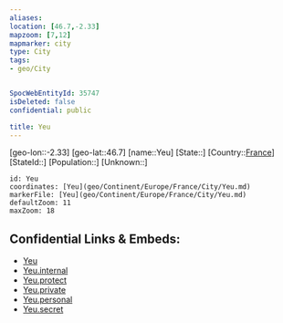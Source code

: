 ```yaml
---
aliases: 
location: [46.7,-2.33]
mapzoom: [7,12] 
mapmarker: city 
type: City
tags:
- geo/City


SpocWebEntityId: 35747
isDeleted: false
confidential: public

title: Yeu
---
```

[geo-lon::-2.33]
[geo-lat::46.7]
[name::Yeu]
[State::]
[Country::[France](geo/Continent/Europe/France.md)]
[StateId::]
[Population::]
[Unknown::]


```leaflet
id: Yeu
coordinates: [Yeu](geo/Continent/Europe/France/City/Yeu.md)
markerFile: [Yeu](geo/Continent/Europe/France/City/Yeu.md)
defaultZoom: 11 
maxZoom: 18
```


## Confidential Links & Embeds: 
- [Yeu](../../../../../../_public/geo/Continent/Europe/France/City/Yeu.md) 
- [Yeu.internal](../../../../../../_internal/geo/Continent/Europe/France/City/Yeu.internal.md) 
- [Yeu.protect](../../../../../../_protect/geo/Continent/Europe/France/City/Yeu.protect.md) 
- [Yeu.private](../../../../../../_private/geo/Continent/Europe/France/City/Yeu.private.md) 
- [Yeu.personal](../../../../../../_personal/geo/Continent/Europe/France/City/Yeu.personal.md) 
- [Yeu.secret](../../../../../../_secret/geo/Continent/Europe/France/City/Yeu.secret.md) 
